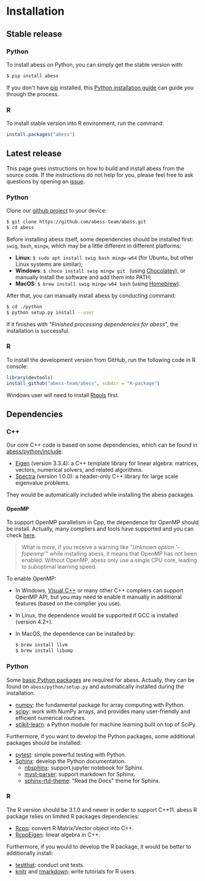 # Installation

## Stable release

### Python
To install abess on Python, you can simply get the stable version with:

```bash
$ pip install abess
```

If you don't have [pip](https://pip.pypa.io) installed, this [Python installation guide](http://docs.python-guide.org/en/latest/starting/installation/) can guide
you through the process.

### R
To install stable version into R environment, run the command:

```R
install.packages("abess")
```

## Latest release

This page gives instructions on how to build and install abess from the source code. 
If the instructions do not help for you, please feel free to ask questions by opening an [issue](https://github.com/abess-team/abess/issues).

### Python 
Clone our [github project](https://github.com/abess-team/abess) to your device:

```bash
$ git clone https://github.com/abess-team/abess.git
$ cd abess
```

Before installing abess itself, some dependencies should be installed first: `swig`, `bash`, `mingw`, which may be a little different in different platforms:

- **Linux**: `$ sudo apt install swig bash mingw-w64` (for Ubuntu, but other Linux systems are similar);
- **Windows**: `$ choco install swig mingw git ` (using [Chocolatey](https://community.chocolatey.org/packages)), or manually install the software and add them into PATH;
- **MacOS**: `$ brew install swig mingw-w64 bash` (using [Homebrew](https://brew.sh/)).

After that, you can manually install abess by conducting command:

```bash
$ cd ./python
$ python setup.py install --user
```

If it finishes with "*Finished processing dependencies for abess*", the installation is successful.

### R
To install the development version from GitHub, run the following code in R console:

```r
library(devtools)
install_github("abess-team/abess", subdir = "R-package")
```

Windows user will need to install [Rtools](https://cran.r-project.org/bin/windows/Rtools/) first.

## Dependencies

### C++

Our core C++ code is based on some dependencies, which can be found in [abess/python/include](https://github.com/abess-team/abess/tree/master/python/include):

- [Eigen](https://gitlab.com/libeigen/eigen/-/releases/3.3.4) (version 3.3.4):
    a C++ template library for linear algebra: matrices, vectors, numerical solvers, and related algorithms.
- [Spectra](https://github.com/yixuan/spectra/releases/tag/v1.0.0) (version 1.0.0):
    a header-only C++ library for large scale eigenvalue problems.

They would be automatically included while installing the abess packages.

#### OpenMP

To support OpenMP parallelism in Cpp, the dependence for OpenMP should be install. Actually, many compliers and tools have supported and you can check [here](https://www.openmp.org/resources/openmp-compilers-tools/#compilers). 

> What is more, if you receive a warning like "*Unknown option '-fopenmp'*" while installing abess, it means that OpenMP has not been enabled. Without OpenMP, abess only use a single CPU core, leading to suboptimal learning speed.

To enable OpenMP:

- In Windows, [Visual C++](https://visualstudio.microsoft.com/visual-cpp-build-tools/) or many other C++ compliers can support OpenMP API, but you may need to enable it manually in additional features (based on the complier you use).
- In Linux, the dependence would be supported if GCC is installed (version 4.2+).
- In MacOS, the dependence can be installed by:       

    ```bash
    $ brew install llvm
    $ brew install libomp
    ```

### Python

Some [basic Python packages](https://github.com/abess-team/abess/blob/master/python/setup.py#:~:text=install_requires%3D%5B,%5D%2C) are required for abess. Actually, they can be found on 
`abess/python/setup.py` and automatically installed during the installation.

- [numpy](https://pypi.org/project/numpy/): the fundamental package for array computing with Python.
- [scipy](https://pypi.org/project/scipy/): work with NumPy arrays, and provides many user-friendly and efficient numerical routines.
- [scikit-learn](https://pypi.org/project/scikit-learn/): a Python module for machine learning built on top of SciPy. 

Furthermore, if you want to develop the Python packages, some additional packages should be installed:

- [pytest](https://pypi.org/project/pytest/): simple powerful testing with Python.
- [Sphinx](https://pypi.org/project/Sphinx/): develop the Python documentation.
    - [nbsphinx](https://pypi.org/project/nbsphinx/): support jupyter notebook for Sphinx.
    - [myst-parser](https://pypi.org/project/myst-parser/): support markdown for Sphinx.
    - [sphinx-rtd-theme](https://pypi.org/project/sphinx-rtd-theme/): "Read the Docs" theme for Sphinx.

### R

The R version should be 3.1.0 and newer in order to support C++11. 
abess R package relies on limited R packages dependencies:

- [Rcpp](https://cran.r-project.org/web/packages/Rcpp/index.html): convert R Matrix/Vector object into C++.
- [RcppEigen](https://cran.r-project.org/web/packages/RcppEigen/index.html): linear algebra in C++.

Furthermore, if you would to develop the R package, it would be better to additionally install:

- [testthat](https://cran.r-project.org/web/packages/testthat/index.html): conduct unit tests.
- [knitr](https://cran.r-project.org/web/packages/knitr/index.html) and [rmarkdown](https://cran.r-project.org/web/packages/rmarkdown/index.html): write tutorials for R users.

